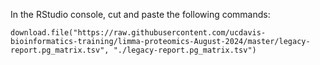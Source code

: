 In the RStudio console, cut and paste the following commands:

```
download.file("https://raw.githubusercontent.com/ucdavis-bioinformatics-training/limma-proteomics-August-2024/master/legacy-report.pg_matrix.tsv", "./legacy-report.pg_matrix.tsv")
```
